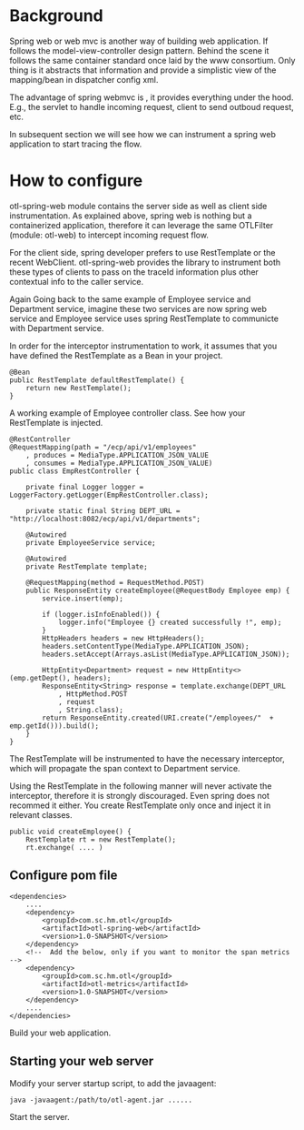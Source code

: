 # Background

Spring web or web mvc is another way of building web application. If follows the model-view-controller design pattern. Behind the scene it follows the same container standard once laid by the www consortium. Only thing is it abstracts that information and provide a simplistic view of the mapping/bean in dispatcher config xml.

The advantage of spring webmvc is , it provides everything under the hood. E.g., the servlet to handle incoming request, client to send outboud request, etc.

In subsequent section we will see how we can instrument a spring web application to start tracing the flow.

# How to configure

otl-spring-web module contains the server side as well as client side instrumentation. As explained above, spring web is nothing but a containerized application, therefore it can leverage the same OTLFilter (module: otl-web) to intercept incoming request flow. 

For the client side, spring developer prefers to use RestTemplate or the recent WebClient. otl-spring-web provides the library to instrument both these types of clients to pass on the traceId information plus other contextual info to the caller service.

Again Going back to the same example of Employee service and Department service, imagine these two services are now spring web service and Employee service uses spring RestTemplate to communicte with Department service.

In order for the interceptor instrumentation to work, it assumes that you have defined the RestTemplate as a Bean in your project.

```
@Bean
public RestTemplate defaultRestTemplate() {
    return new RestTemplate(); 
}

```

A working example of Employee controller class. See how your RestTemplate is injected.

```
@RestController
@RequestMapping(path = "/ecp/api/v1/employees"
    , produces = MediaType.APPLICATION_JSON_VALUE
    , consumes = MediaType.APPLICATION_JSON_VALUE)
public class EmpRestController {
    
    private final Logger logger = LoggerFactory.getLogger(EmpRestController.class);
    
    private static final String DEPT_URL = "http://localhost:8082/ecp/api/v1/departments";
   
    @Autowired
    private EmployeeService service;
    
    @Autowired
    private RestTemplate template;
    
    @RequestMapping(method = RequestMethod.POST)
    public ResponseEntity createEmployee(@RequestBody Employee emp) {
        service.insert(emp);
        
        if (logger.isInfoEnabled()) {
            logger.info("Employee {} created successfully !", emp);
        }
        HttpHeaders headers = new HttpHeaders();
        headers.setContentType(MediaType.APPLICATION_JSON);
        headers.setAccept(Arrays.asList(MediaType.APPLICATION_JSON));
            
        HttpEntity<Department> request = new HttpEntity<>(emp.getDept(), headers);
        ResponseEntity<String> response = template.exchange(DEPT_URL
            , HttpMethod.POST
            , request
            , String.class);
        return ResponseEntity.created(URI.create("/employees/"  + emp.getId())).build();
    }
}

```

The RestTemplate will be instrumented to have the necessary interceptor, which will propagate the span context to Department service.

Using the RestTemplate in the following manner will never activate the interceptor, therefore it is strongly discouraged. Even spring does not recommed it either. You create RestTemplate only once and inject it in relevant classes.

```
public void createEmployee() {
    RestTemplate rt = new RestTemplate();
    rt.exchange( .... )

```

## Configure pom file

```
<dependencies>
    ....
    <dependency>
        <groupId>com.sc.hm.otl</groupId>
        <artifactId>otl-spring-web</artifactId>
        <version>1.0-SNAPSHOT</version>
    </dependency>
    <!--  Add the below, only if you want to monitor the span metrics -->
    <dependency>
        <groupId>com.sc.hm.otl</groupId>
        <artifactId>otl-metrics</artifactId>
        <version>1.0-SNAPSHOT</version>
    </dependency>
    ....
</dependencies>
```

Build your web application.

## Starting your web server
Modify your server startup script, to add the javaagent:

```
java -javaagent:/path/to/otl-agent.jar ......
```

Start the server.
